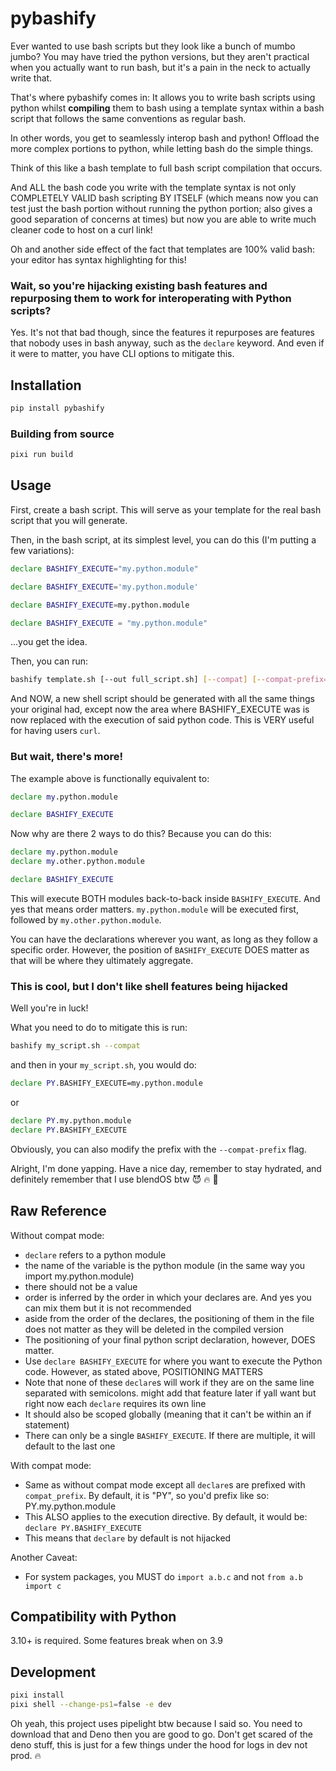 # pybashify

Ever wanted to use bash scripts but they look like a bunch of mumbo jumbo?
You may have tried the python versions, but they aren't practical when you actually want to run bash, but it's a pain in the neck to actually write that.

That's where pybashify comes in:
It allows you to write bash scripts using python whilst **compiling** them to bash using a template syntax within a bash script that follows the same conventions as regular bash.

In other words, you get to seamlessly interop bash and python! Offload the more complex portions to python, while letting bash do the simple things.

Think of this like a bash template to full bash script compilation that occurs.

And ALL the bash code you write with the template syntax is not only COMPLETELY VALID bash scripting BY ITSELF (which means now you can test just the bash portion without running the python portion; also gives a good separation of concerns at times) but now you are able to write much cleaner code to host on a curl link!

Oh and another side effect of the fact that templates are 100% valid bash: your editor has syntax highlighting for this!

### Wait, so you're hijacking existing bash features and repurposing them to work for interoperating with Python scripts?

Yes. It's not that bad though, since the features it repurposes are features that nobody uses in bash anyway, such as the `declare` keyword.
And even if it were to matter, you have CLI options to mitigate this.

## Installation

```bash
pip install pybashify
```

### Building from source

```bash
pixi run build
```

## Usage

First, create a bash script. This will serve as your template for the real bash script that you will generate.

Then, in the bash script, at its simplest level, you can do this (I'm putting a few variations):
```bash
declare BASHIFY_EXECUTE="my.python.module"
```

```bash
declare BASHIFY_EXECUTE='my.python.module'
```

```bash
declare BASHIFY_EXECUTE=my.python.module
```

```bash
declare BASHIFY_EXECUTE = "my.python.module"
```

...you get the idea.

Then, you can run:


```bash
bashify template.sh [--out full_script.sh] [--compat] [--compat-prefix="PY"]
```

And NOW, a new shell script should be generated with all the same things your original had, except now the area where BASHIFY_EXECUTE was is now replaced with the execution of said python code. This is VERY useful for having users `curl`.

### But wait, there's more!


The example above is functionally equivalent to:

```bash
declare my.python.module

declare BASHIFY_EXECUTE
```

Now why are there 2 ways to do this? Because you can do this:

```bash
declare my.python.module
declare my.other.python.module

declare BASHIFY_EXECUTE
```

This will execute BOTH modules back-to-back inside `BASHIFY_EXECUTE`. And yes that means order matters. `my.python.module` will be executed first, followed by `my.other.python.module`.

You can have the declarations wherever you want, as long as they follow a specific order. However, the position of `BASHIFY_EXECUTE` DOES matter as that will be where they ultimately aggregate.

### This is cool, but I don't like shell features being hijacked

Well you're in luck!

What you need to do to mitigate this is run:
```bash
bashify my_script.sh --compat
```

and then in your `my_script.sh`, you would do:

```bash
declare PY.BASHIFY_EXECUTE=my.python.module
```

or

```bash
declare PY.my.python.module
declare PY.BASHIFY_EXECUTE
```

Obviously, you can also modify the prefix with the `--compat-prefix` flag.

Alright, I'm done yapping. Have a nice day, remember to stay hydrated, and definitely remember that I use blendOS btw :smiling_imp: :fire: :100:

## Raw Reference

Without compat mode:

- `declare` refers to a python module
- the name of the variable is the python module (in the same way you import my.python.module)
- there should not be a value
- order is inferred by the order in which your declares are. And yes you can mix them but it is not recommended
- aside from the order of the declares, the positioning of them in the file does not matter as they will be deleted in the compiled version
- The positioning of your final python script declaration, however, DOES matter.
- Use `declare BASHIFY_EXECUTE` for where you want to execute the Python code. However, as stated above, POSITIONING MATTERS
- Note that none of these `declare`s will work if they are on the same line separated with semicolons. might add that feature later if yall want but right now each `declare` requires its own line
- It should also be scoped globally (meaning that it can't be within an if statement)
- There can only be a single `BASHIFY_EXECUTE`. If there are multiple, it will default to the last one

With compat mode:

- Same as without compat mode except all `declare`s are prefixed with `compat_prefix`. By default, it is "PY", so you'd prefix like so: PY.my.python.module
- This ALSO applies to the execution directive. By default, it would be: `declare PY.BASHIFY_EXECUTE`
- This means that `declare` by default is not hijacked

Another Caveat:
- For system packages, you MUST do `import a.b.c` and not `from a.b import c`

## Compatibility with Python

3.10+ is required. Some features break when on 3.9


## Development

```bash
pixi install
pixi shell --change-ps1=false -e dev
```

Oh yeah, this project uses pipelight btw because I said so. You need to download that and Deno then you are good to go. Don't get scared of the deno stuff, this is just for a few things under the hood for logs in dev not prod. :fire:
